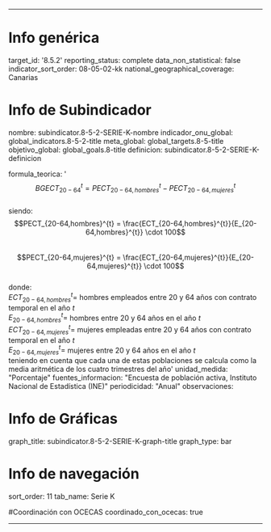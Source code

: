 ---

# Info genérica
target_id: '8.5.2'
reporting_status: complete
data_non_statistical: false
indicator_sort_order: 08-05-02-kk
national_geographical_coverage: Canarias

# Info de Subindicador
nombre: subindicator.8-5-2-SERIE-K-nombre
indicador_onu_global: global_indicators.8-5-2-title
meta_global: global_targets.8-5-title
objetivo_global: global_goals.8-title
definicion: subindicator.8-5-2-SERIE-K-definicion

formula_teorica: '$$BGECT_{20-64}^{t} = PECT_{20-64,hombres}^{t} - PECT_{20-64,mujeres}^{t}$$ <br>
siendo: <br>
$$PECT_{20-64,hombres}^{t} = \frac{ECT_{20-64,hombres}^{t}}{E_{20-64,hombres}^{t}} \cdot 100$$ <br>
$$PECT_{20-64,mujeres}^{t} = \frac{ECT_{20-64,mujeres}^{t}}{E_{20-64,mujeres}^{t}} \cdot 100$$ <br>
donde: <br>
$ECT_{20-64,hombres}^{t} =$ hombres empleados entre 20 y 64 años con contrato temporal en el año $t$ <br>
$E_{20-64,hombres}^{t} =$ hombres entre 20 y 64 años en el año $t$ <br>
$ECT_{20-64,mujeres}^{t} =$ mujeres empleadas entre 20 y 64 años con contrato temporal en el año $t$ <br>
$E_{20-64,mujeres}^{t} =$ mujeres entre 20 y 64 años en el año $t$ <br>
teniendo en cuenta que cada una de estas poblaciones se calcula como la media aritmética de los cuatro trimestres del año'
unidad_medida: "Porcentaje"
fuentes_informacion: "Encuesta de población activa, Instituto Nacional de Estadística (INE)"
periodicidad: "Anual"
observaciones: 

# Info de Gráficas
graph_title: subindicator.8-5-2-SERIE-K-graph-title
graph_type: bar

# Info de navegación
sort_order: 11
tab_name: Serie K

#Coordinación con OCECAS
coordinado_con_ocecas: true

---